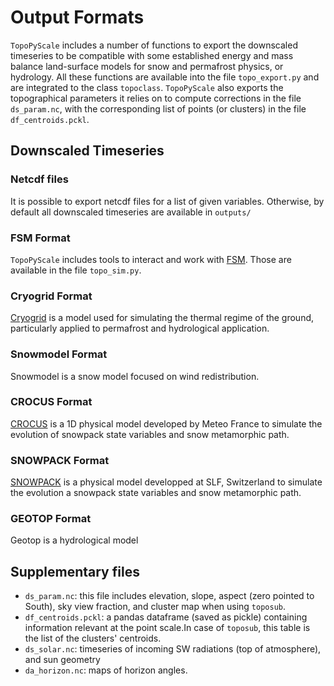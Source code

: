 # Output Formats

`TopoPyScale` includes a number of functions to export the downscaled timeseries to be compatible with some established energy and mass balance land-surface models for snow and permafrost physics, or hydrology. All these functions are available into the file `topo_export.py` and are integrated to the class `topoclass`. `TopoPyScale` also exports the topographical parameters it relies on to compute corrections in the file `ds_param.nc`, with the corresponding list of points (or clusters) in the file `df_centroids.pckl`. 

## Downscaled Timeseries

### Netcdf files
It is possible to export netcdf files for a list of given variables. Otherwise, by default all downscaled timeseries are available in `outputs/`

### FSM Format
`TopoPyScale` includes tools to interact and work with [FSM](https://github.com/RichardEssery/FSM). Those are available in the file `topo_sim.py`.

### Cryogrid Format
[Cryogrid](https://github.com/CryoGrid/CryoGrid) is a model used for simulating the thermal regime of the ground, particularly applied to permafrost and hydrological application.

### Snowmodel Format
Snowmodel is a snow model focused on wind redistribution. 

### CROCUS Format
[CROCUS](https://gmd.copernicus.org/articles/5/773/2012/gmd-5-773-2012.pdf) is a 1D physical model developed by Meteo France to simulate the evolution of snowpack state variables and snow metamorphic path.

### SNOWPACK Format
[SNOWPACK](https://www.slf.ch/en/services-and-products/snowpack.html) is a physical model developped at SLF, Switzerland to simulate the evolution a snowpack state variables and snow metamorphic path.

### GEOTOP Format
Geotop is a hydrological model

## Supplementary files

- `ds_param.nc`: this file includes elevation, slope, aspect (zero pointed to South), sky view fraction, and cluster map when using `toposub`.
- `df_centroids.pckl`: a pandas dataframe (saved as pickle) containing information relevant at the point scale.In case of `toposub`, this table is the list of the clusters' centroids.
- `ds_solar.nc`: timeseries of incoming SW radiations (top of atmosphere), and sun geometry
- `da_horizon.nc`: maps of horizon angles.


